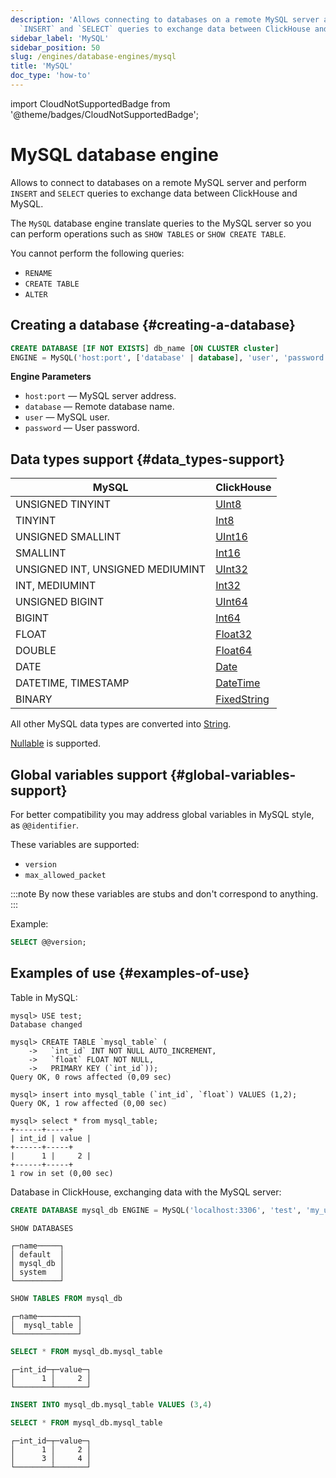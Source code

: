 ```yaml
---
description: 'Allows connecting to databases on a remote MySQL server and perform
  `INSERT` and `SELECT` queries to exchange data between ClickHouse and MySQL.'
sidebar_label: 'MySQL'
sidebar_position: 50
slug: /engines/database-engines/mysql
title: 'MySQL'
doc_type: 'how-to'
---
```


import CloudNotSupportedBadge from '@theme/badges/CloudNotSupportedBadge';

# MySQL database engine

<CloudNotSupportedBadge />

Allows to connect to databases on a remote MySQL server and perform `INSERT` and `SELECT` queries to exchange data between ClickHouse and MySQL.

The `MySQL` database engine translate queries to the MySQL server so you can perform operations such as `SHOW TABLES` or `SHOW CREATE TABLE`.

You cannot perform the following queries:

- `RENAME`
- `CREATE TABLE`
- `ALTER`

## Creating a database {#creating-a-database}

```sql
CREATE DATABASE [IF NOT EXISTS] db_name [ON CLUSTER cluster]
ENGINE = MySQL('host:port', ['database' | database], 'user', 'password')
```

**Engine Parameters**

- `host:port` — MySQL server address.
- `database` — Remote database name.
- `user` — MySQL user.
- `password` — User password.

## Data types support {#data_types-support}

| MySQL                            | ClickHouse                                                   |
|----------------------------------|--------------------------------------------------------------|
| UNSIGNED TINYINT                 | [UInt8](../../sql-reference/data-types/int-uint.md)          |
| TINYINT                          | [Int8](../../sql-reference/data-types/int-uint.md)           |
| UNSIGNED SMALLINT                | [UInt16](../../sql-reference/data-types/int-uint.md)         |
| SMALLINT                         | [Int16](../../sql-reference/data-types/int-uint.md)          |
| UNSIGNED INT, UNSIGNED MEDIUMINT | [UInt32](../../sql-reference/data-types/int-uint.md)         |
| INT, MEDIUMINT                   | [Int32](../../sql-reference/data-types/int-uint.md)          |
| UNSIGNED BIGINT                  | [UInt64](../../sql-reference/data-types/int-uint.md)         |
| BIGINT                           | [Int64](../../sql-reference/data-types/int-uint.md)          |
| FLOAT                            | [Float32](../../sql-reference/data-types/float.md)           |
| DOUBLE                           | [Float64](../../sql-reference/data-types/float.md)           |
| DATE                             | [Date](../../sql-reference/data-types/date.md)               |
| DATETIME, TIMESTAMP              | [DateTime](../../sql-reference/data-types/datetime.md)       |
| BINARY                           | [FixedString](../../sql-reference/data-types/fixedstring.md) |

All other MySQL data types are converted into [String](../../sql-reference/data-types/string.md).

[Nullable](../../sql-reference/data-types/nullable.md) is supported.

## Global variables support {#global-variables-support}

For better compatibility you may address global variables in MySQL style, as `@@identifier`.

These variables are supported:
- `version`
- `max_allowed_packet`

:::note
By now these variables are stubs and don't correspond to anything.
:::

Example:

```sql
SELECT @@version;
```

## Examples of use {#examples-of-use}

Table in MySQL:

```text
mysql> USE test;
Database changed

mysql> CREATE TABLE `mysql_table` (
    ->   `int_id` INT NOT NULL AUTO_INCREMENT,
    ->   `float` FLOAT NOT NULL,
    ->   PRIMARY KEY (`int_id`));
Query OK, 0 rows affected (0,09 sec)

mysql> insert into mysql_table (`int_id`, `float`) VALUES (1,2);
Query OK, 1 row affected (0,00 sec)

mysql> select * from mysql_table;
+------+-----+
| int_id | value |
+------+-----+
|      1 |     2 |
+------+-----+
1 row in set (0,00 sec)
```

Database in ClickHouse, exchanging data with the MySQL server:

```sql
CREATE DATABASE mysql_db ENGINE = MySQL('localhost:3306', 'test', 'my_user', 'user_password') SETTINGS read_write_timeout=10000, connect_timeout=100;
```

```sql
SHOW DATABASES
```

```text
┌─name─────┐
│ default  │
│ mysql_db │
│ system   │
└──────────┘
```

```sql
SHOW TABLES FROM mysql_db
```

```text
┌─name─────────┐
│  mysql_table │
└──────────────┘
```

```sql
SELECT * FROM mysql_db.mysql_table
```

```text
┌─int_id─┬─value─┐
│      1 │     2 │
└────────┴───────┘
```

```sql
INSERT INTO mysql_db.mysql_table VALUES (3,4)
```

```sql
SELECT * FROM mysql_db.mysql_table
```

```text
┌─int_id─┬─value─┐
│      1 │     2 │
│      3 │     4 │
└────────┴───────┘
```
